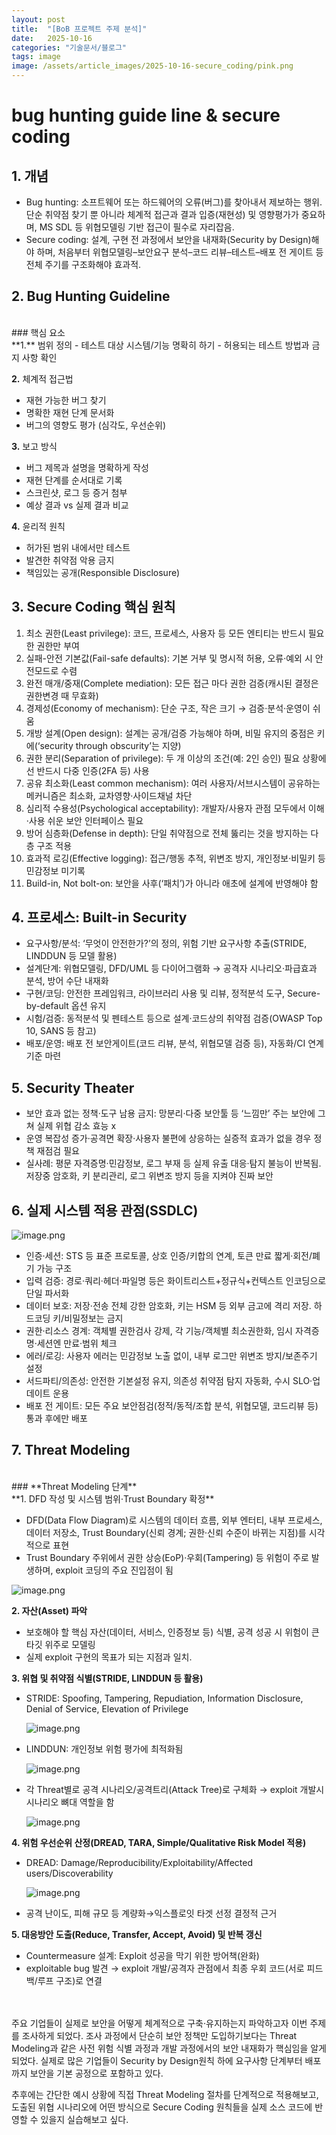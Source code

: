 ```yaml
---
layout: post
title:  "[BoB 프로젝트 주제 분석]"
date:   2025-10-16
categories: "기술문서/블로그"
tags: image
image: /assets/article_images/2025-10-16-secure_coding/pink.png
---
```


# bug hunting guide line & secure coding

## 1. 개념

- Bug hunting: 소프트웨어 또는 하드웨어의 오류(버그)를 찾아내서 제보하는 행위. 단순 취약점 찾기 뿐 아니라 체계적 접근과 결과 입증(재현성) 및 영향평가가 중요하며, MS SDL 등 위협모델링 기반 접근이 필수로 자리잡음.
- Secure coding: 설계, 구현 전 과정에서 보안을 내재화(Security by Design)해야 하며, 처음부터 위협모델링–보안요구 분석–코드 리뷰–테스트–배포 전 게이트 등 전체 주기를 구조화해야 효과적.

## 2. Bug Hunting Guideline
<br>
### 핵심 요소
<br>
**1.** 범위 정의
- 테스트 대상 시스템/기능 명확히 하기
- 허용되는 테스트 방법과 금지 사항 확인

**2.** 체계적 접근법
- 재현 가능한 버그 찾기
- 명확한 재현 단계 문서화
- 버그의 영향도 평가 (심각도, 우선순위)

**3.** 보고 방식
- 버그 제목과 설명을 명확하게 작성
- 재현 단계를 순서대로 기록
- 스크린샷, 로그 등 증거 첨부
- 예상 결과 vs 실제 결과 비교

**4.** 윤리적 원칙
- 허가된 범위 내에서만 테스트
- 발견한 취약점 악용 금지
- 책임있는 공개(Responsible Disclosure)

## 3. Secure Coding 핵심 원칙

1. 최소 권한(Least privilege): 코드, 프로세스, 사용자 등 모든 엔티티는 반드시 필요한 권한만 부여
2. 실패-안전 기본값(Fail-safe defaults): 기본 거부 및 명시적 허용, 오류·예외 시 안전모드로 수렴
3. 완전 매개/중재(Complete mediation): 모든 접근 마다 권한 검증(캐시된 결정은 권한변경 때 무효화)
4. 경제성(Economy of mechanism): 단순 구조, 작은 크기 → 검증·분석·운영이 쉬움 
5. 개방 설계(Open design): 설계는 공개/검증 가능해야 하며, 비밀 유지의 중점은 키에(‘security through obscurity’는 지양)
6. 권한 분리(Separation of privilege): 두 개 이상의 조건(예: 2인 승인) 필요 상황에선 반드시 다중 인증(2FA 등) 사용
7. 공유 최소화(Least common mechanism): 여러 사용자/서브시스템이 공유하는 메커니즘은 최소화, 교차영향·사이드채널 차단
8. 심리적 수용성(Psychological acceptability): 개발자/사용자 관점 모두에서 이해·사용 쉬운 보안 인터페이스 필요
9. 방어 심층화(Defense in depth): 단일 취약점으로 전체 뚫리는 것을 방지하는 다층 구조 적용
10. 효과적 로깅(Effective logging): 접근/행동 추적, 위변조 방지, 개인정보·비밀키 등 민감정보 미기록
11. Build-in, Not bolt-on: 보안을 사후(‘패치’)가 아니라 애초에 설계에 반영해야 함

## 4. 프로세스: Built-in Security

- 요구사항/분석: ‘무엇이 안전한가?’의 정의, 위험 기반 요구사항 추출(STRIDE, LINDDUN 등 모델 활용)
- 설계단계: 위협모델링, DFD/UML 등 다이어그램화 → 공격자 시나리오·파급효과 분석, 방어 수단 내재화
- 구현/코딩: 안전한 프레임워크, 라이브러리 사용 및 리뷰, 정적분석 도구, Secure-by-default 옵션 유지
- 시험/검증: 동적분석 및 펜테스트 등으로 설계·코드상의 취약점 검증(OWASP Top 10, SANS 등 참고)
- 배포/운영: 배포 전 보안게이트(코드 리뷰, 분석, 위협모델 검증 등), 자동화/CI 연계 기준 마련

## 5. Security Theater

- 보안 효과 없는 정책·도구 남용 금지: 망분리·다중 보안툴 등 ‘느낌만’ 주는 보안에 그쳐 실제 위협 감소 효능 x
- 운영 복잡성 증가·공격면 확장·사용자 불편에 상응하는 실증적 효과가 없을 경우 정책 재점검 필요
- 실사례: 평문 자격증명·민감정보, 로그 부재 등 실제 유출 대응·탐지 불능이 반복됨. 저장중 암호화, 키 분리관리, 로그 위변조 방지 등을 지켜야 진짜 보안

## 6. 실제 시스템 적용 관점(SSDLC)

![image.png](/assets/article_images/2025-10-16-secure_coding/image.png)

- 인증·세션: STS 등 표준 프로토콜, 상호 인증/키합의 연계, 토큰 만료 짧게·회전/폐기 가능 구조
- 입력 검증: 경로·쿼리·헤더·파일명 등은 화이트리스트+정규식+컨텍스트 인코딩으로 단일 파서화
- 데이터 보호: 저장·전송 전체 강한 암호화, 키는 HSM 등 외부 금고에 격리 저장. 하드코딩 키/비밀정보는 금지
- 권한·리소스 경계: 객체별 권한검사 강제, 각 기능/객체별 최소권한화, 임시 자격증명·세션엔 만료·범위 체크
- 에러/로깅: 사용자 에러는 민감정보 노출 없이, 내부 로그만 위변조 방지/보존주기 설정
- 서드파티/의존성: 안전한 기본설정 유지, 의존성 취약점 탐지 자동화, 수시 SLO·업데이트 운용
- 배포 전 게이트: 모든 주요 보안점검(정적/동적/조합 분석, 위협모델, 코드리뷰 등) 통과 후에만 배포

## 7. Threat Modeling
<br>
### **Threat Modeling 단계**
<br>
**1. DFD 작성 및 시스템 범위‧Trust Boundary 확정**

- DFD(Data Flow Diagram)로 시스템의 데이터 흐름, 외부 엔터티, 내부 프로세스, 데이터 저장소, Trust Boundary(신뢰 경계; 권한·신뢰 수준이 바뀌는 지점)를 시각적으로 표현
- Trust Boundary 주위에서 권한 상승(EoP)·우회(Tampering) 등 위험이 주로 발생하며, exploit 코딩의 주요 진입점이 됨

![image.png](/assets/article_images/2025-10-16-secure_coding/image%201.png)

**2. 자산(Asset) 파악**

- 보호해야 할 핵심 자산(데이터, 서비스, 인증정보 등) 식별, 공격 성공 시 위험이 큰 타깃 위주로 모델링
- 실제 exploit 구현의 목표가 되는 지점과 일치.

**3. 위협 및 취약점 식별(STRIDE, LINDDUN 등 활용)**

- STRIDE: Spoofing, Tampering, Repudiation, Information Disclosure, Denial of Service, Elevation of Privilege
    
    ![image.png](/assets/article_images/2025-10-16-secure_coding/image%202.png)
    
- LINDDUN: 개인정보 위험 평가에 최적화됨
    
    ![image.png](/assets/article_images/2025-10-16-secure_coding/image%203.png)
    
- 각 Threat별로 공격 시나리오/공격트리(Attack Tree)로 구체화 → exploit 개발시 시나리오 뼈대 역할을 함
    
    ![image.png](/assets/article_images/2025-10-16-secure_coding/image%204.png)
    

**4. 위험 우선순위 산정(DREAD, TARA, Simple/Qualitative Risk Model 적용)**

- DREAD: Damage/Reproducibility/Exploitability/Affected users/Discoverability
    
    ![image.png](/assets/article_images/2025-10-16-secure_coding/image%205.png)
    
- 공격 난이도, 피해 규모 등 계량화→익스플로잇 타겟 선정 결정적 근거

**5. 대응방안 도출(Reduce, Transfer, Accept, Avoid) 및 반복 갱신**

- Countermeasure 설계: Exploit 성공을 막기 위한 방어책(완화)
- exploitable bug 발견 → exploit 개발/공격자 관점에서 최종 우회 코드(서로 피드백/루프 구조)로 연결

<br>
<br>
주요 기업들이 실제로 보안을 어떻게 체계적으로 구축·유지하는지 파악하고자 이번 주제를 조사하게 되었다. 조사 과정에서 단순히 보안 정책만 도입하기보다는 Threat Modeling과 같은 사전 위험 식별 과정과 개발 과정에서의 보안 내재화가 핵심임을 알게 되었다. 실제로 많은 기업들이 Security by Design원칙 하에 요구사항 단계부터 배포까지 보안을 기본 공정으로 포함하고 있다.

추후에는 간단한 예시 상황에 직접 Threat Modeling 절차를 단계적으로 적용해보고, 도출된 위협 시나리오에 어떤 방식으로 Secure Coding 원칙들을 실제 소스 코드에 반영할 수 있을지 실습해보고 싶다.
